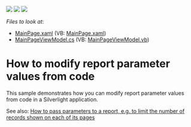 <!-- default badges list -->
![](https://img.shields.io/endpoint?url=https://codecentral.devexpress.com/api/v1/VersionRange/128601940/11.1.6%2B)
[![](https://img.shields.io/badge/Open_in_DevExpress_Support_Center-FF7200?style=flat-square&logo=DevExpress&logoColor=white)](https://supportcenter.devexpress.com/ticket/details/E2887)
[![](https://img.shields.io/badge/📖_How_to_use_DevExpress_Examples-e9f6fc?style=flat-square)](https://docs.devexpress.com/GeneralInformation/403183)
<!-- default badges end -->
<!-- default file list -->
*Files to look at*:

* [MainPage.xaml](./CS/SilverlightReports/MainPage.xaml) (VB: [MainPage.xaml](./VB/SilverlightReports/MainPage.xaml))
* [MainPageViewModel.cs](./CS/SilverlightReports/MainPageViewModel.cs) (VB: [MainPageViewModel.vb](./VB/SilverlightReports/MainPageViewModel.vb))
<!-- default file list end -->
# How to modify report parameter values from code


<p>This sample demonstrates how you can modify report parameter values from code in a Silverlight application.</p><p>See also: <a href="https://www.devexpress.com/Support/Center/p/E2858">How to pass parameters to a report, e.g. to limit the number of records shown on each of its pages</a></p>

<br/>


